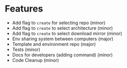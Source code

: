# Features

- Add flag to `create` for selecting repo (minor)
- Add flag to `create` to select architecture (minor)
- Add flag to `create` to select download mirror (minor)
- Env sharing system between computers (major)
- Template and environment repo (major)
- Tests (minor)
- Docs for developers (adding command) (minor)
- Code Cleanup (minor)

